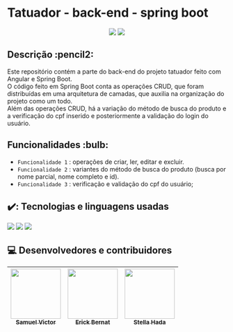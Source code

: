 <h1>Tatuador - back-end - spring boot</h1>
<p align='center'>
    <img src="https://img.shields.io/badge/Status-FINALIZADO-blue">
    <img src="https://img.shields.io/github/last-commit/Samuel-045/Tatoo-back-pi?color=blue">
</p>

<h2> Descrição :pencil2: </h2>
<p>
  Este repositório contém a parte do back-end do projeto tatuador feito com Angular e Spring Boot.<br>
  O código feito em Spring Boot conta as operações CRUD, que foram distribuídas em uma arquitetura de camadas, que auxilia na organização do projeto como um todo.<br>
  Além das operações CRUD, há a variação do método de busca do produto e a verificação do cpf inserido e posteriormente a validação do login do usuário.
</p>

<h2> Funcionalidades :bulb: </h2>

- `Funcionalidade 1` : operações de criar, ler, editar e excluir.
- `Funcionalidade 2` : variantes do método de busca do produto (busca por nome parcial, nome completo e id).
- `Funcionalidade 3` : verificação e validação do cpf do usuário;

<h2>✔️: Tecnologias e linguagens usadas</h2>

<p align="left">
  <img src="https://img.shields.io/badge/java-purple?style=for-the-badge">
  <img src="https://img.shields.io/badge/Intelij-black?style=for-the-badge&logo=intellijidea&logoColor=gold"> 
  <img src="https://img.shields.io/badge/Spring_boot-white?style=for-the-badge&logo=spring&logoColor=green">
</p>


<h2>💻 Desenvolvedores e contribuidores </h2>

| [<img src="https://avatars.githubusercontent.com/u/95144250?s=400&u=149cf20f52f4c096721d16967b22655f18e5c7f5&v=4" width=115><br><sub>Samuel Victor</sub>](https://github.com/Samuel-045) | [<img src="https://avatars.githubusercontent.com/u/138524660?v=4" width=115><br><sub>Erick Bernat</sub>](https://github.com/ErickBernat) | [<img src="https://avatars.githubusercontent.com/u/91349698?v=4" width=115><br><sub>Stella Hada</sub>](https://github.com/stellahada) | 
| :---: | :---: | :---: |
